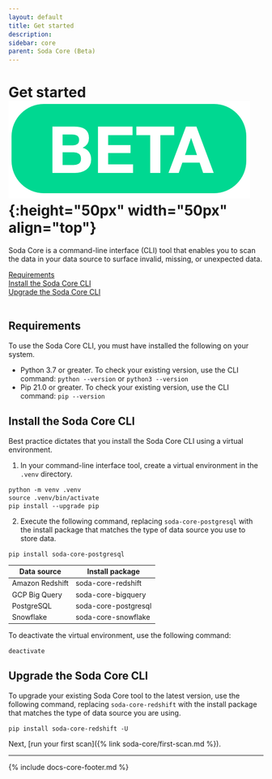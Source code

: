 ```yaml
---
layout: default
title: Get started
description: 
sidebar: core
parent: Soda Core (Beta)
---
```


# Get started ![beta](/assets/images/beta.png){:height="50px" width="50px" align="top"}

Soda Core is a command-line interface (CLI) tool that enables you to scan the data in your data source to surface invalid, missing, or unexpected data.

[Requirements](#requirements)<br />
[Install the Soda Core CLI](#install-the-soda-core-cli)<br />
[Upgrade the Soda Core CLI](#upgrade-the-sore-core-cli)<br />
<br />

## Requirements

To use the Soda Core CLI, you must have installed the following on your system.

* Python 3.7 or greater. To check your existing version, use the CLI command: `python --version` or `python3 --version`
* Pip 21.0 or greater. To check your existing version, use the CLI command: `pip --version`



## Install the Soda Core CLI

Best practice dictates that you install the Soda Core CLI using a virtual environment.

1. In your command-line interface tool, create a virtual environment in the `.venv` directory.
```shell
python -m venv .venv
source .venv/bin/activate
pip install --upgrade pip
```
2. Execute the following command, replacing `soda-core-postgresql` with the install package that matches the type of data source you use to store data.
```shell
pip install soda-core-postgresql
```

| Data source | Install package | 
| ----------- | --------------- | 
| Amazon Redshift | soda-core-redshift | 
| GCP Big Query | soda-core-bigquery | 
| PostgreSQL | soda-core-postgresql |
| Snowflake | soda-core-snowflake | 

To deactivate the virtual environment, use the following command:
```shell
deactivate
```

## Upgrade the Soda Core CLI

To upgrade your existing Soda Core tool to the latest version, use the following command, replacing `soda-core-redshift` with the install package that matches the type of data source you are using.
```shell
pip install soda-core-redshift -U
```

Next, [run your first scan]({% link soda-core/first-scan.md %}).

---
{% include docs-core-footer.md %}